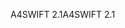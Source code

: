 <span data-ttu-id="be430-101">A4SWIFT 2.1</span><span class="sxs-lookup"><span data-stu-id="be430-101">A4SWIFT 2.1</span></span>
